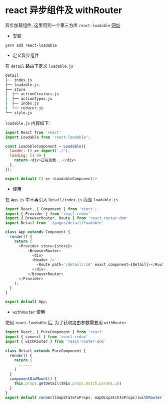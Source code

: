 # react 异步组件及 withRouter

异步加载组件, 这里用到一个第三方库 `react-loadable` [网址](https://github.com/jamiebuilds/react-loadable)

- 安装

`yarn add react-loadable`

- 定义异步组件

在 `detail` 路由下定义 `loadable.js`

```bash {3}
detail
├── index.js
├── loadable.js
├── store
|  ├── actionCreators.js
|  ├── actionTypes.js
|  ├── index.js
|  └── reducer.js
└── style.js
```

`loadable.js` 内容如下:

```js
import React from 'react'
import Loadable from 'react-loadable';

const LoadableComponent = Loadable({
  loader: () => import('./'),
  loading: () => {
    return <div>正在加载...</div>
  },
});

export default () => <LoadableComponent/>
```

- 使用

在 `App.js` 中不再引入 `Detail/index.js` 而是 `loadable.js`

```js {4,13}
import React, { Component } from 'react';
import { Provider } from 'react-redux'
import { BrowserRouter, Route } from 'react-router-dom'
import Detail from './pages/detail/loadable'

class App extends Component {
  render() {
    return (
      <Provider store={store}>
          <BrowserRouter>
            <div>
            <Header />
              <Route path='/detail/:id' exact component={Detail}></Route>
            </div>
          </BrowserRouter>
      </Provider>
    );
  }
}

export default App;
```

- `withRouter` 使用

使用 `react-loadable` 后, 为了获取路由参数需要用 `withRouter`

```js {3,12,15}
import React, { PureComponent } from 'react'
import { connect } from 'react-redux'
import { withRouter } from 'react-router-dom'
......
class Detail extends PureComponent {
  render() {
    return (
      ......
    )
  }
  componentDidMount() {
    this.props.getDetail(this.props.match.params.id)
  }
}
export default connect(mapStateToProps, mapDispatchToProps)(withRouter(Detail))
```